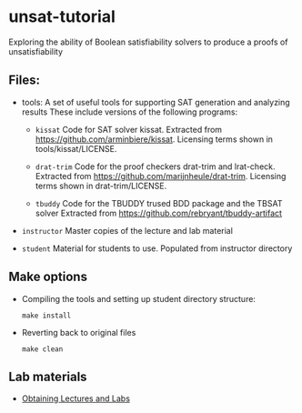 # unsat-tutorial
Exploring the ability of Boolean satisfiability solvers to produce a proofs of unsatisfiability

## Files:

  - tools:
    A set of useful tools for supporting SAT generation and analyzing results
    These include versions of the following programs:

    - `kissat`
      Code for SAT solver kissat.
      Extracted from https://github.com/arminbiere/kissat.
      Licensing terms shown in tools/kissat/LICENSE.

    - `drat-trim`
      Code for the proof checkers drat-trim and lrat-check.  Extracted from https://github.com/marijnheule/drat-trim.
      Licensing terms shown in drat-trim/LICENSE.

    - `tbuddy`
      Code for the TBUDDY trused BDD package and the TBSAT solver
      Extracted from https://github.com/rebryant/tbuddy-artifact

  - `instructor`
    Master copies of the lecture and lab material

  - `student`
    Material for students to use.  Populated from instructor directory

## Make options

 - Compiling the tools and setting up student directory structure:

    `make install`

 - Reverting back to original files

    `make clean`


## Lab materials
  - [Obtaining Lectures and Labs](instructor/writeups/downloading.pdf)